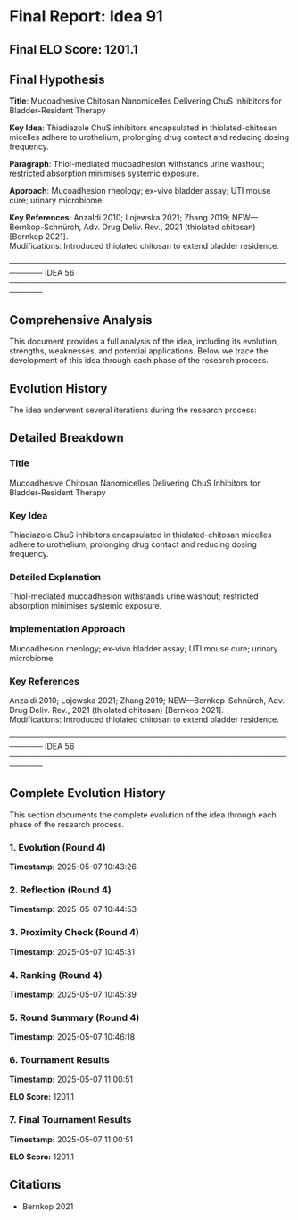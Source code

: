# Final Report: Idea 91

## Final ELO Score: 1201.1

## Final Hypothesis

**Title**: Mucoadhesive Chitosan Nanomicelles Delivering ChuS Inhibitors for Bladder-Resident Therapy

**Key Idea**: Thiadiazole ChuS inhibitors encapsulated in thiolated-chitosan micelles adhere to urothelium, prolonging drug contact and reducing dosing frequency.

**Paragraph**: Thiol-mediated mucoadhesion withstands urine washout; restricted absorption minimises systemic exposure.

**Approach**: Mucoadhesion rheology; ex-vivo bladder assay; UTI mouse cure; urinary microbiome.

**Key References**: Anzaldi 2010; Lojewska 2021; Zhang 2019; NEW—Bernkop-Schnürch, Adv. Drug Deliv. Rev., 2021 (thiolated chitosan) [Bernkop 2021].  
Modifications: Introduced thiolated chitosan to extend bladder residence.

────────────────────────────────────────────────────────
IDEA 56  
────────────────────────────────────────────────────────

## Comprehensive Analysis

This document provides a full analysis of the idea, including its evolution, strengths, weaknesses, and potential applications. Below we trace the development of this idea through each phase of the research process.

## Evolution History

The idea underwent several iterations during the research process:

## Detailed Breakdown

### Title

Mucoadhesive Chitosan Nanomicelles Delivering ChuS Inhibitors for Bladder-Resident Therapy

### Key Idea

Thiadiazole ChuS inhibitors encapsulated in thiolated-chitosan micelles adhere to urothelium, prolonging drug contact and reducing dosing frequency.

### Detailed Explanation

Thiol-mediated mucoadhesion withstands urine washout; restricted absorption minimises systemic exposure.

### Implementation Approach

Mucoadhesion rheology; ex-vivo bladder assay; UTI mouse cure; urinary microbiome.

### Key References

Anzaldi 2010; Lojewska 2021; Zhang 2019; NEW—Bernkop-Schnürch, Adv. Drug Deliv. Rev., 2021 (thiolated chitosan) [Bernkop 2021].  
Modifications: Introduced thiolated chitosan to extend bladder residence.

────────────────────────────────────────────────────────
IDEA 56  
────────────────────────────────────────────────────────

## Complete Evolution History

This section documents the complete evolution of the idea through each phase of the research process.

### 1. Evolution (Round 4)
**Timestamp:** 2025-05-07 10:43:26



### 2. Reflection (Round 4)
**Timestamp:** 2025-05-07 10:44:53



### 3. Proximity Check (Round 4)
**Timestamp:** 2025-05-07 10:45:31



### 4. Ranking (Round 4)
**Timestamp:** 2025-05-07 10:45:39



### 5. Round Summary (Round 4)
**Timestamp:** 2025-05-07 10:46:18



### 6. Tournament Results
**Timestamp:** 2025-05-07 11:00:51

**ELO Score:** 1201.1



### 7. Final Tournament Results
**Timestamp:** 2025-05-07 11:00:51

**ELO Score:** 1201.1



## Citations

- Bernkop 2021
